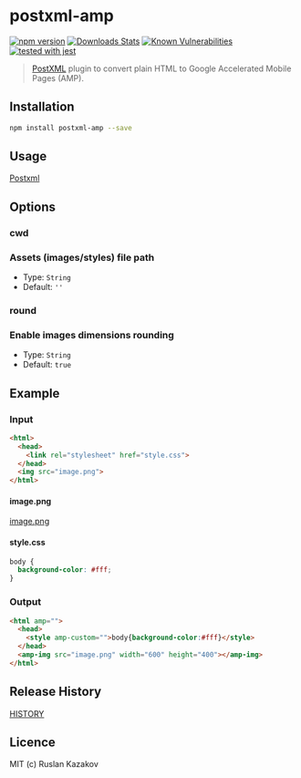 # postxml-amp

[![npm version][npm-image]][npm-url]
[![Downloads Stats][npm-downloads]][npm-url]
[![Known Vulnerabilities](https://snyk.io/test/github/rkazakov/postxml-amp/badge.svg)](https://snyk.io/test/github/rkazakov/postxml-amp)
[![tested with jest](https://img.shields.io/badge/tested_with-jest-99424f.svg)](https://github.com/facebook/jest)

> [PostXML] plugin to convert plain HTML to Google Accelerated Mobile Pages (AMP).

## Installation

```sh
npm install postxml-amp --save
```

## Usage

[Postxml]

## Options

### cwd

### Assets (images/styles) file path

- Type: `String`
- Default: `''`

### round

### Enable images dimensions rounding

- Type: `String`
- Default: `true`

## Example

### Input

```html
<html>
  <head>
    <link rel="stylesheet" href="style.css">
  </head>
  <img src="image.png">
</html>
```

#### image.png

[image.png](/test/image.png)

#### style.css

```css
body {
  background-color: #fff;
}
```

### Output

```html
<html amp="">
  <head>
    <style amp-custom="">body{background-color:#fff}</style>
  </head>
  <amp-img src="image.png" width="600" height="400"></amp-img>
</html>
```

## Release History

[HISTORY](./HISTORY.md)

## Licence

MIT (c) Ruslan Kazakov

[PostXML]: https://github.com/postxml/postxml
[npm-url]: https://www.npmjs.org/package/postxml-amp
[npm-image]: https://img.shields.io/npm/v/postxml-amp.svg?style=flat-square
[npm-downloads]: https://img.shields.io/npm/dm/postxml-amp.svg?style=flat-square
